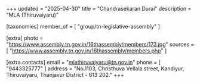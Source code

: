 +++
updated = "2025-04-30"
title = "Chandrasekaran  Durai"
description = "MLA (Thiruvaiyaru)"

[taxonomies]
member_of = [
    "group/tn-legislative-assembly"
]

[extra]
photo = "https://www.assembly.tn.gov.in/16thassembly/members/173.jpg"
sources = [
    "https://www.assembly.tn.gov.in/16thassembly/members.php"
]

[extra.contacts]
email = "mlathiruvaiyaru@tn.gov.in"
phone = [
    "9443325777"
]
address = "No.1103, Christhuva Vellala street, Kandiyur, Thiruvaiyaru, Thanjavur District - 613 202."
+++
